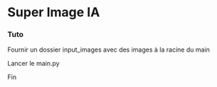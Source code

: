 # Super Image IA

### Tuto

Fournir un dossier input_images avec des images à la racine du main

Lancer le main.py

Fin
